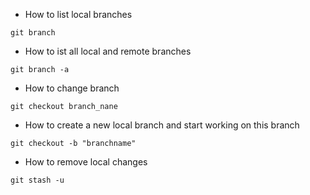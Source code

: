 - How to list local branches
```
git branch
```
- How to ist all local and remote branches
```
git branch -a
```
- How to change branch
```
git checkout branch_nane
```
- How to create a new local branch and start working on this branch
```
git checkout -b "branchname"
```
- How to remove local changes
```
git stash -u
```
